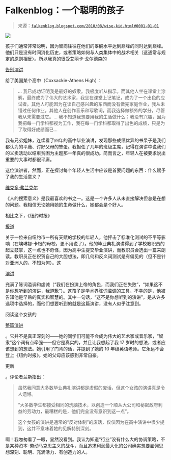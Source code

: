 <!--yml

category: 未分类

date: 2024-05-12 21:24:57

-->

# Falkenblog：一个聪明的孩子

> 来源：[`falkenblog.blogspot.com/2010/08/wise-kid.html#0001-01-01`](http://falkenblog.blogspot.com/2010/08/wise-kid.html#0001-01-01)

![](https://blogger.googleusercontent.com/img/b/R29vZ2xl/AVvXsEhaf2aMSsmUkROjr1Ajqmy2y3khxY16qEm21htWaDfkbc5IyE16QTxmRCG8KYjYQj_0OhfxQu0f8kYjz41GZjak_pNC4K3g5-e56igy4zpCyCkjn1H6ShpDgRqLgdqkGNStOIhOKg/s1600/PED1329.jpg)

孩子们通常非常聪明，因为智商往往在他们的睾酮水平达到巅峰的同时达到巅峰。他们只是没有时间消化历史，或者策略如何与人类集体中的战术相关（这通常与规定的原则相反）。所以我真的很受艾丽卡·戈尔德森的

[告别演讲](http://blog.swiftkickonline.com/2010/07/valedictorian-speaks-out-against-schooling-in-graduation-speech.html)

给了美国某个高中（Coxsackie-Athens High）：

> … 我已成功证明我是最好的奴隶。我极度听从指示。而其他人坐在课堂上涂鸦，最终成为了伟大的艺术家，我坐在课堂上记笔记，成为了一个出色的应试者。其他人可能因为在读自己感兴趣的东西而没有做完家庭作业，我从未错过任何作业。其他人在创作音乐和写歌词，而我选择做额外的学分，尽管我从未需要过它。… 我不知道我想要用我的生活做什么；我没有兴趣，因为我把每一门学科都视为工作，我在每一门学科都取得了出色的成绩，只是为了取得好成绩而已… 

我有兄弟姐妹，连续看了四年的高中毕业演讲，发现那些成绩优异的书呆子是我们都认为的平庸、讨好父母的笨蛋。我担任了几年的班级主席，记得在演讲中说我们的义卖活动以结束贫困为主题那一年真的很成功。简而言之，年轻人在被要求说出重要的大事时都很平庸。

这位演讲者，然而，正在探讨每个年轻人生活中应该是首要问题的东西：什么赋予了我的生活意义？

[维克多·弗兰克尔](http://en.wikipedia.org/wiki/Viktor_Frankl)

《人的搜索意义》是我最喜欢的书之一。这是一个许多人从未直接解决但总是在想的问题。我相信无论她用她的生命做什么，她都会是个好人。

相比之下，《纽约时报》

[报道](http://www.nytimes.com/2010/08/05/nyregion/05hunter.html?_r=1&hpw)

关于一位来自纽约市一所有天赋的学校的年轻人，他抨击了标准化测试的不平等影响（在埃琳娜·卡根的母校，更不用说了）。他的毕业典礼演讲得到了学校教职员的起立鼓掌，这一点也不奇怪，因为高中生提交毕业演讲，而教职员会选出一篇来朗读。教职员正在祝贺自己的大胆想法，即几何和反义词测试是有偏见的（但不是针对亚洲人的，不知为何）。这

[演讲](http://www.nytimes.com/packages/pdf/speech.pdf)

充满了陈词滥调和虔诚（“我们在扮演上帝的角色，而我们正在失败”，“如果这不是你想听到的演讲，我道歉”）。这孩子是学术界陈词滥调的工具，不幸的是，他被告知他是早熟的真实和智慧的。其中一句话，“这不是你想听到的演讲”，是从许多选项中选择的，而他们想要听到的就是这篇演讲，没有人似乎注意到。

阅读这个女孩的

[整篇演讲](http://www.sott.net/articles/show/212383-V...aduation-Speech)

。它并不是真正深刻的——她的同学们可能不会成为伟大的艺术家或音乐家，“奴隶”这个词有点牵强——但它是真实的，并且让我想起了我 17 岁时的想法，或者应该想到的想法。她引用了门肯的话，并提到了她的 10 年级英语老师。它永远不会登上《纽约时报》。她的父母应该感到非常自豪。

更新

。评论者兰斯指出：

> 虽然我同意大多数毕业典礼演讲都是虚假的废话，但这个女孩的演讲真是令人遗憾。
> 
> “大多数学生都接受相同的洗脑技术，以创造一个顺从大公司和秘密政府利益的劳动力，最糟糕的是，他们完全没有意识到这一点”。
> 
> 这个女孩的演讲是通常的“反对体制”的废话，仅仅因为在高中演讲中很少提到，这并不意味着她的见解特别深刻。

啊！我匆匆看了一眼，显然没看到。我认为知道“行业”没有什么大的协调策略，不是某种资本-劳动马克思主义的战斗，而且追求利润最大化的公司确实想要雇佣思想深刻、聪明、充满活力、有创造力的人。
